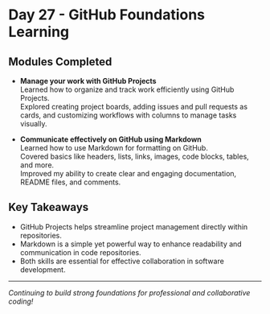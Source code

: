 # Day 27 - GitHub Foundations Learning

## Modules Completed
- **Manage your work with GitHub Projects**  
  Learned how to organize and track work efficiently using GitHub Projects.  
  Explored creating project boards, adding issues and pull requests as cards, and customizing workflows with columns to manage tasks visually.

- **Communicate effectively on GitHub using Markdown**  
  Learned how to use Markdown for formatting on GitHub.  
  Covered basics like headers, lists, links, images, code blocks, tables, and more.  
  Improved my ability to create clear and engaging documentation, README files, and comments.

## Key Takeaways
- GitHub Projects helps streamline project management directly within repositories.
- Markdown is a simple yet powerful way to enhance readability and communication in code repositories.
- Both skills are essential for effective collaboration in software development.

---

*Continuing to build strong foundations for professional and collaborative coding!*
